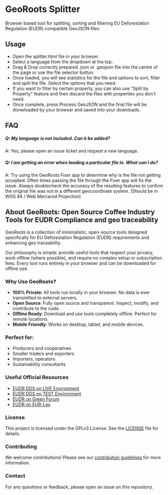 # GeoRoots Splitter
Browser based tool for splitting, sorting and filtering EU Deforestation Regulation (EUDR) compatible GeoJSON files

## Usage

* Open the splitter.html file in your browser.
* Select a language from the dropdown at the top.
* Drag & Drop correctly prepared .json or .geojson file into the centre of the page or use the file selector button.
* Once loaded, you will see statistics for the file and options to sort, filter and split the file. Select the options that you need.
* If you want to filter by certain property, you can also use "Split by Property" feature and then discard the files with properties you don't need.
* Once complete, press Process GeoJSON and the final file will be donwloaded by your browser and saved into your downloads.

## FAQ

##### Q: **My language is not included. Can it be added?**
A: Yes, please open an issue ticket and request a new language.

##### Q: **I am getting an error when loading a particular file in. What can I do?**
A: Try using the GeoRoots Fixer app to determine why is the file not getting accepted. Often times passing the file through the Fixer app will fix the issue. Always doublecheck the accuracy of the resulting features to confirm the original file was not in a different geocoordinate system. (Should be in WGS 84 / Web Mercarod Projection)


## About GeoRoots: Open Source Coffee Industry Tools for EUDR Compliance and geo traceability

GeoRoots is a collection of minimalistic, open-source tools designed specifically for EU Deforestation Regulation (EUDR) requirements and enhancing geo traceability.

Our philosophy is simple: provide useful tools that respect your privacy, work offline (where possible), and require no complex setup or subscription fees. Every tool runs entirely in your browser and can be downloaded for offline use.

### Why Use GeoRoots?

*   **100% Private**: All tools run locally in your browser. No data is ever transmitted to external servers.
*   **Open Source**: Fully open source and transparent. Inspect, modify, and contribute to the code.
*   **Offline Ready**: Download and use tools completely offline. Perfect for remote locations.
*   **Mobile Friendly**: Works on desktop, tablet, and mobile devices.

### Perfect for:

*   Producers and cooperatives
*   Smaller traders and exporters
*   Importers, operators
*   Sustainability consultants

### Useful Official Resources

*   [EUDR DDS on LIVE Environment](https://eudr.webcloud.ec.europa.eu/tracesnt/)
*   [EUDR DDS on TEST Environment](https://acceptance.eudr.webcloud.ec.europa.eu/tracesnt/)
*   [EUDR on Green Forum](https://green-forum.ec.europa.eu/deforestation-regulation-implementation/information-system-deforestation-regulation_en)
*   [EUDR on EUR-Lex](https://eur-lex.europa.eu/legal-content/EN/HIS/?uri=CELEX:52024PC0452)

### License

This project is licensed under the GPLv3 License. See the [LICENSE](LICENSE) file for details.

### Contributing

We welcome contributions! Please see our [contribution guidelines](CONTRIBUTING.md) for more information.


### Contact

For any questions or feedback, please open an issue on this repository.
